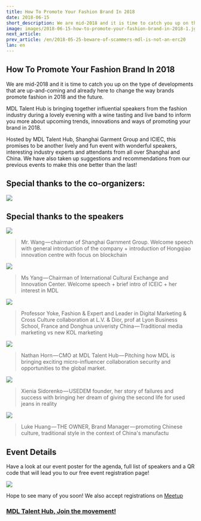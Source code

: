 ```yaml
---
title: How To Promote Your Fashion Brand In 2018
date: 2018-06-15
short_description: We are mid-2018 and it is time to catch you up on the type of developments that are up-and-coming
image: images/2018-06-15-how-to-promote-your-fashion-brand-in-2018-1.jgp
next_article:
prev_article: /en/2018-05-25-beware-of-scammers-mdl-is-not-an-erc20
lan: en
---
```



## How To Promote Your Fashion Brand In 2018

We are mid-2018 and it is time to catch you up on the type of developments that are up-and-coming and already here to change the way brands promote fashion in 2018 and the future.

MDL Talent Hub is bringing together influential speakers from the fashion industry during a lovely evening with a wine tasting and live band to inform you more about upcoming trends, innovations and ways of promoting your brand in 2018.

Hosted by MDL Talent Hub, Shanghai Garment Group and ICIEC, this promises to be another lively and fun event with wonderful speakers, interesting industry experts and attendants from all over Shanghai and China. We have also taken up suggestions and recommendations from our previous events to make this one better than the last!

## Special thanks to the co-organizers:

![](/images/2018-06-15-how-to-promote-your-fashion-brand-in-2018-2.jgp)


##  Special thanks to the speakers

![](/images/2018-06-15-how-to-promote-your-fashion-brand-in-2018-3.jgp)

>Mr. Wang — chairman of Shanghai Garnment Group. Welcome speech with general introduction of the company + introduction of Hongqiao innovation centre with focus on blockchain


![](/images/2018-06-15-how-to-promote-your-fashion-brand-in-2018-4.jgp)

>Ms Yang — Chairman of International Cultural Exchange and Innovation Center. Welcome speech + brief intro of ICEIC + her interest in MDL

![](/images/2018-06-15-how-to-promote-your-fashion-brand-in-2018-5.jgp)

>Professor Yoke, Fashion & Expert and Leader in Digital Marketing & Cross Culture collaboration at L.V. & Dior, prof at Lyon Business School, France and Donghua univeristy China — Traditional media marketing vs new KOL marketing

![](/images/2018-06-15-how-to-promote-your-fashion-brand-in-2018-6.jgp)

>Nathan Horn — CMO at MDL Talent Hub — Pitching how MDL is bringing exciting micro-influencer collaboration security and opportunities to the global market.

![](/images/2018-06-15-how-to-promote-your-fashion-brand-in-2018-7.jgp)

>Xienia Sidorenko — USEDEM founder, her story of failures and success with bringing her dream of giving the second life for used jeans in reality

![](/images/2018-06-15-how-to-promote-your-fashion-brand-in-2018-8.jgp)

>Luke Huang — THE OWNER, Brand Manager — promoting Chinese culture, traditional style in the context of China's manufactu

## Event Details
   Have a look at our event poster for the agenda, full list of speakers and a QR code that will lead you to our free event registration page!
   
![](/images/2018-06-15-how-to-promote-your-fashion-brand-in-2018-9.jgp)


Hope to see many of you soon! We also accept registrations on [Meetup](https://www.meetup.com/MDLTalentHub/events/251395321/?_xtd=gqFyqTI1MTIyMzY3N6Fwo3dlYg&from=ref) 

### [MDL Talent Hub, Join the movement!](https://www.mdl.life/)